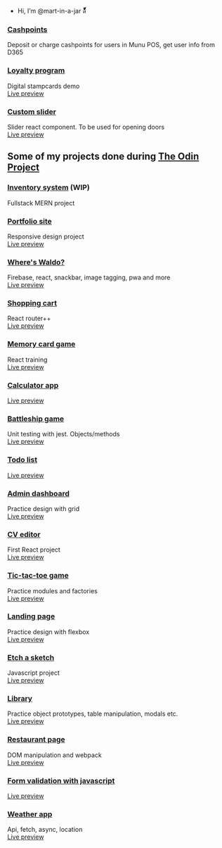 - Hi, I’m @mart-in-a-jar ด้้้้้็็็็็้้้้้็็็็็้้้้


<!---
mart-in-a-jar/mart-in-a-jar is a ✨ special ✨ repository because its `README.md` (this file) appears on your GitHub profile.
You can click the Preview link to take a look at your changes.
--->
### [Cashpoints](https://github.com/mart-in-a-jar/cashpoints)
Deposit or charge cashpoints for users in Munu POS, get user info from D365

### [Loyalty program](https://github.com/mart-in-a-jar/loyalty_program)
Digital stampcards demo   
[Live preview](https://mart-in-a-jar.github.io/loyalty_program/)

### [Custom slider](https://github.com/mart-in-a-jar/custom-slider)
Slider react component. To be used for opening doors  
[Live preview](https://mart-in-a-jar.github.io/custom-slider)

## Some of my projects done during [The Odin Project](https://www.theodinproject.com)

### [Inventory system](https://github.com/mart-in-a-jar/odin-inventory) (WIP)
Fullstack MERN project

### [Portfolio site](https://github.com/mart-in-a-jar/odin-portfolio)
Responsive design project  
[Live preview](https://mart-in-a-jar.github.io/odin-portfolio)

### [Where's Waldo?](https://github.com/mart-in-a-jar/odin-where-is-waldo)
Firebase, react, snackbar, image tagging, pwa and more  
[Live preview](https://odin-waldo-app.web.app/)

### [Shopping cart](https://github.com/mart-in-a-jar/odin-shopping-cart)
React router++  
[Live preview](https://mart-in-a-jar.github.io/odin-shopping-cart/)

### [Memory card game](https://github.com/mart-in-a-jar/odin-memory-card)
React training  
[Live preview](https://mart-in-a-jar.github.io/odin-memory-card/)

### [Calculator app](https://github.com/mart-in-a-jar/calculator)
[Live preview](http://htmlpreview.github.io/?https://github.com/mart-in-a-jar/calculator/blob/main/index.html)

### [Battleship game](https://github.com/mart-in-a-jar/odin-battleship)  
Unit testing with jest. Objects/methods  
[Live preview](https://mart-in-a-jar.github.io/odin-battleship/)

### [Todo list](https://github.com/mart-in-a-jar/odin-todo-list)
[Live preview](https://mart-in-a-jar.github.io/odin-todo-list/)

### [Admin dashboard](https://github.com/mart-in-a-jar/odin-admin-dashboard)
Practice design with grid  
[Live preview](http://raw.githack.com/mart-in-a-jar/odin-admin-dashboard/master/index.html)

### [CV editor](https://github.com/mart-in-a-jar/odin-cv-project)
First React project  
[Live preview](https://mart-in-a-jar.github.io/odin-cv-project/)

### [Tic-tac-toe game](https://github.com/mart-in-a-jar/odin-tic-tac-toe)
Practice modules and factories  
[Live preview](http://raw.githack.com/mart-in-a-jar/odin-tic-tac-toe/main/index.html)

### [Landing page](https://github.com/mart-in-a-jar/odin-landing-page)
Practice design with flexbox  
[Live preview](http://raw.githack.com/mart-in-a-jar/odin-landing-page/main/index.html)

### [Etch a sketch](https://github.com/mart-in-a-jar/etch-a-sketch)
Javascript project  
[Live preview](https://raw.githack.com/mart-in-a-jar/etch-a-sketch/main/index.html)

### [Library](https://github.com/mart-in-a-jar/odin-library)
Practice object prototypes, table manipulation, modals etc.  
[Live preview](http://raw.githack.com/mart-in-a-jar/odin-library/main/index.html)

### [Restaurant page](https://github.com/mart-in-a-jar/odin-restaurant-page)
DOM manipulation and webpack  
[Live preview](https://mart-in-a-jar.github.io/odin-restaurant-page/)

### [Form validation with javascript](https://github.com/mart-in-a-jar/js_fiddle/tree/main/form_validation)  
[Live preview](http://raw.githack.com/mart-in-a-jar/js_fiddle/main/form_validation/dist/index.html)

### [Weather app](https://github.com/mart-in-a-jar/odin-weather-app)
Api, fetch, async, location  
[Live preview](https://mart-in-a-jar.github.io/odin-weather-app/)

